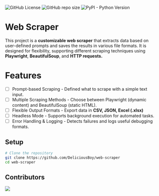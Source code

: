 ![GitHub License](https://img.shields.io/github/license/DeliciousBoy/web-scraper)
![GitHub repo size](https://img.shields.io/github/repo-size/DeliciousBoy/web-scraper)
![PyPI - Python Version](https://img.shields.io/pypi/pyversions/playwright)

# Web Scraper
This project is a **customizable web scraper** that extracts data based on user-defined prompts and saves the results in various file formats. It is designed for flexibility, supporting different scraping techniques using **Playwright**, **BeautifulSoup**, and **HTTP requests.**

# Features
- [ ] Prompt-based Scraping - Defined what to scrape with a simple text input.
- [ ] Multiple Scraping Methods - Choose between Playwright (dynamic content) and BeautifulSoup (static HTML).
- [ ] Flexible Output Formats - Export data in **CSV, JSON, Excel (.xlsx)**
- [ ] Headless Mode - Supports background execution for automated tasks.
- [ ] Error Handling & Logging - Detects failures and logs useful debugging formats.
  
## Setup

```bash
# Clone the repository
git clone https://github.com/DeliciousBoy/web-scraper
cd web-scraper
```

## Contributors

<a href="https://github.com/DeliciousBoy/web-scraper/graphs/contributors">
  <img src="https://contrib.rocks/image?repo=DeliciousBoy/web-scraper" />
</a>

